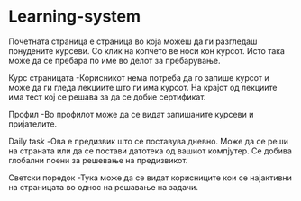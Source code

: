 # Learning-system

Почетната страница е страница во која можеш да ги разгледаш понудените курсеви. Со клик на копчето ве носи кон курсот. Исто така може да се пребара по име во делот за пребарување.

Курс страницата
 -Корисникот нема потреба да го запише курсот и може да ги гледа лекциите што ги има курсот. На крајот од лекциите има тест кој се решава за да се добие сертификат.
 
Профил
 -Во профилот може да се видат запишаните курсеви и пријателите. 

Daily task
  -Ова е предизвик што се поставува дневно. Може да се реши на страната или да се постави датотека од вашиот компјутер. Се добива глобални поени за решевање на предизвикот.
  
Светски поредок
  -Тука може да се видат корисниците кои се најактивни на страницата во однос на решавање на задачи.
